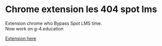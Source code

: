 # Chrome extension les 404 spot lms
Extension chrome who Bypass Spot LMS time.  
Now work on g-4.education

[Extension here](https://chrome.google.com/webstore/detail/g4-spot-lms/fagahfpaoeolbcamfdgjnehbhifmljlg)
